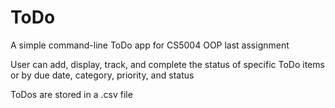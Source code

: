 # ToDo
A simple command-line ToDo app for CS5004 OOP last assignment

User can add, display, track, and complete the status of specific ToDo items or by due date, category, priority, and status

ToDos are stored in a .csv file
